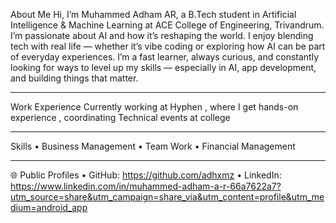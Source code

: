 About Me
Hi, I’m Muhammed Adham AR, a B.Tech student in Artificial Intelligence & Machine Learning at ACE College of Engineering, Trivandrum.
I’m passionate about AI and how it’s reshaping the world. I enjoy blending tech with real life — whether it’s vibe coding or exploring how AI can be part of everyday experiences.
I’m a fast learner, always curious, and constantly looking for ways to level up my skills — especially in AI, app development, and building things that matter.
________________________________________
Work Experience
Currently working at Hyphen , where I get hands-on experience , coordinating Technical events at college
________________________________________
Skills
• Business Management
• Team Work
• Financial Management
________________________________________

🌐 Public Profiles
•	GitHub: https://github.com/adhxmz
•	LinkedIn: https://www.linkedin.com/in/muhammed-adham-a-r-66a7622a7?utm_source=share&utm_campaign=share_via&utm_content=profile&utm_medium=android_app
 
